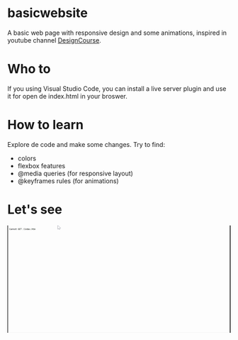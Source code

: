 # basicwebsite
A basic web page with responsive design and some animations, inspired in youtube channel [DesignCourse](https://www.youtube.com/watch?v=QA0XpGhiz5w).

# Who to
If you using Visual Studio Code, you can install a live server plugin and use it for open de index.html in your broswer.

# How to learn
Explore de code and make some changes. Try to find:
  - colors
  - flexbox features
  - @media queries (for responsive layout)
  - @keyframes rules (for animations)
  
# Let's see
![](gif/webpage.gif)
